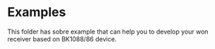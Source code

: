 # Examples


This folder has sobre example that can help you to develop your won receiver based on BK1088/86 device.
